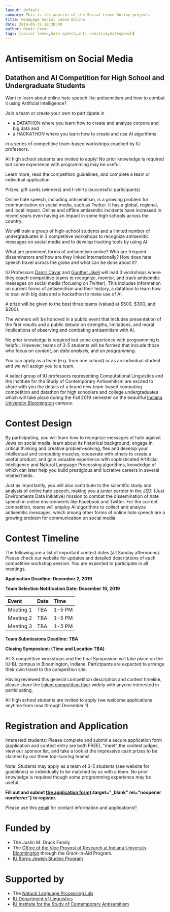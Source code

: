 ```yaml
---
layout: default
summary: This is the website of the Social Lense Online project.
title: Homepage Social Lense Online
date: 2019-05-15 18:30:00
author: Damir Cavar
tags: [social lense,hate-speech,anti-semitism,hatespeech]
---
```


# Antisemitism on Social Media

## Datathon and AI Competition for High School and Undergraduate Students

Want to learn about online hate speech like antisemitism and how to combat it using Artificial Intelligence?

Join a team or create your own to participate in

- a DATATHON where you learn how to create and analyze corpora and big data and
- a HACKATHON where you learn how to create and use AI algorithms

in a series of competitive team-based workshops coached by IU professors.

All high school students are invited to apply! No prior knowledge is required but some experience with programming may be useful.

Learn more, read the competition guidelines, and complete a team or individual application.

Prizes: gift cards (winners) and t-shirts (successful participants)

Online hate speech, including antisemitism, is a growing problem for communication on social media, such as Twitter. It has a global, regional, and local impact. Online and offline antisemitic incidents have increased in recent years even having an impact in some high schools across the country.

We will train a group of high-school students and a limited number of undergraduates in 3 competitive workshops to recognize antisemitic messages on social media and to develop tracking tools by using AI.

What are prominent forms of antisemtism online?  Who are frequent disseminators and how are they linked internationally?  How does hate speech travel across the globe and what can be done about it?

IU Professors [Damir Cavar](http://damir.cavar.me/) and [Gunther Jikeli](https://isca.indiana.edu/about/faculty/jikeli-gunther.html) will lead 3 workshops where they coach competitive teams to recognize, monitor, and track antisemitic messages on social media (focusing on Twitter). This includes information on current forms of antisemitism and their history, a datathon to learn how to deal with big data and a hackathon to make use of AI.

A prize will be given to the best three teams (valued at $500, $300, and $200).

The winners will be honored in a public event that includes presentation of the first results and a public debate on strengths, limitations, and moral implications of observing and combating antisemitism with AI.



No prior knowledge is required but some experience with programming is helpful. However, teams of 3-5 students will be formed that include those who focus on *content*, on *data analysis*, and on *programming*.

You can apply as a team (e.g. from one school) or as an individual student and we will assign you to a team.


A select group of IU professors representing Computational Linguistics and the Institute for the Study of Contemporary Antisemitism are excited to share with you the details of a brand new team-based computing competition and datathon for high schoolers and college undergraduates which will take place during the Fall 2019 semester on the beautiful [Indiana University Bloomington](https://www.indiana.edu/) campus.


# Contest Design

By participating, you will learn how to recognize messages of hate against Jews on social media, learn about its historical background, engage in critical thinking and creative problem-solving, flex and develop your intellectual and computing muscles, cooperate with others to create a useful product, and gain valuable experience with sophisticated Artificial Intelligence and Natural Language Processing algorithms, knowledge of which can later help you build prestigious and lucrative careers in several related fields.

Just as importantly, you will also contribute to the scientific study and analysis of online hate speech, making you a junior partner in the JEDI (Just Environments Data Initiative) mission to combat the dissemination of hate speech in online environments like Facebook and Twitter. For the current competition, teams will employ AI algorithms to collect and analyze antisemitic messages, which among other forms of online hate speech are a growing problem for communication on social media.


# Contest Timeline

The following are a list of important contest dates (all Sunday afternoons). Please check our website for updates and detailed descriptions of each competitive workshop session. You are expected to participate in all meetings.

**Application Deadline: December 2, 2019**

**Team Selection Notification Date: December 16, 2019**


| **Event**    | **Date**           | **Time** |
|:-------------|:-------------------|:---------|
| Meeting 1    | TBA                | 1-5 PM   |
| Meeting 2    | TBA                | 1-5 PM   |
| Meeting 3    | TBA                | 1-5 PM   |


**Team Submissions Deadline: TBA**

**Closing Symposium: (Time and Location TBA)**


All 3 competitive workshops and the final Symposium will take place on the IU-BL campus in Bloomington, Indiana. Participants are expected to arrange their own travel to the competition site.

Having reviewed this general competition description and contest timeline, please share the [linked competition flyer](Flyer.pdf) widely with anyone interested in participating.

All high school students are invited to apply (we welcome applications anytime from now through December 1).


# Registration and Application

Interested students: Please complete and submit a secure application form (application and contest entry are both FREE), "meet" the contest judges, view our sponsor list, and take a look at the impressive cash prizes to be claimed by our three top-scoring teams!

Note: Students may apply as a team of 3-5 students (see website for guidelines) or individually to be matched by us with a team. No prior knowledge is required though some programming experience may be useful.

**Fill out and submit [the application form](https://docs.google.com/forms/d/e/1FAIpQLSe1cIk7_XAy1H4eWKS0UgZPR-iy3rBgiShmTTFuKkAWQKAHYA/viewform?vc=0&c=0&w=1&usp=mail_form_link){:target="_blank" rel="noopener noreferrer"} to register.**

Please use this [email](mailto:social.lense.online@gmail.com) for contact information and applications!!


# Funded by

- The Justin M. Druck Family
- The [Office of the Vice Provost of Research at Indiana University Bloomington](https://research.iu.edu/) through the Grant-in-Aid Program.
- [IU Borns Jewish Studies Program](http://www.indiana.edu/~jsp/index.shtml)


# Supported by

- The [Natural Language Processing Lab](https://nlp-lab.org/)
- [IU Department of Linguistics](http://www.indiana.edu/~lingdept/)
- [IU Institute for the Study of Contemporary Antisemitism](https://isca.indiana.edu/)
